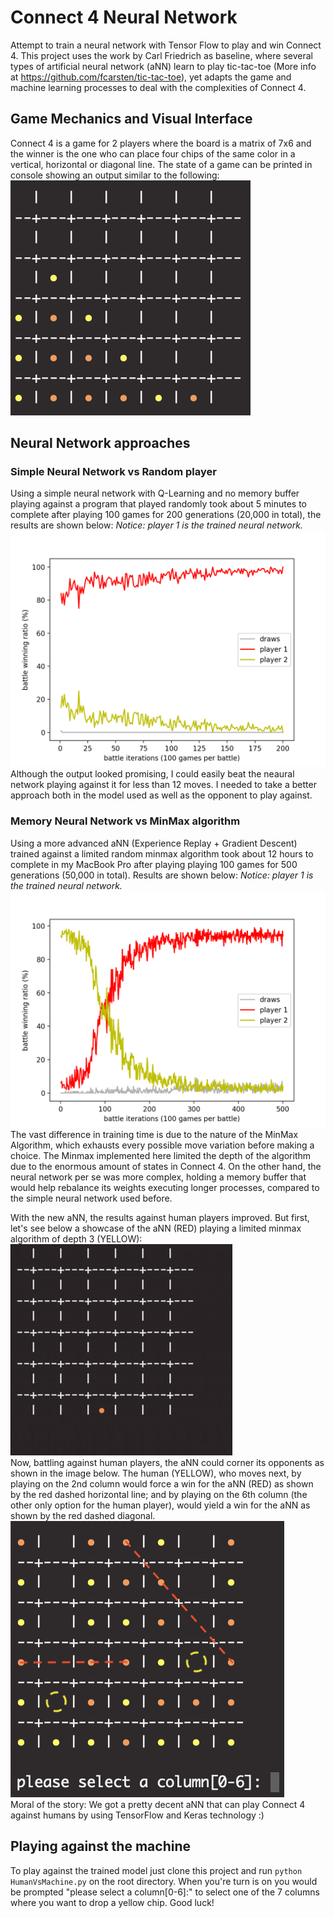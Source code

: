 # Connect 4 Neural Network

Attempt to train a neural network with Tensor Flow to play and win Connect 4.
This project uses the work by Carl Friedrich as baseline, where several types of artificial neural network (aNN) learn to play tic-tac-toe (More info at https://github.com/fcarsten/tic-tac-toe), yet adapts the game and machine learning processes to deal with the complexities of Connect 4.

## Game Mechanics and Visual Interface
Connect 4 is a game for 2 players where the board is a matrix of 7x6 and the winner is the one who can place four chips of the same color in a vertical, horizontal or diagonal line.
The state of a game can be printed in console showing an output similar to the following:
<br/>
![c4_terminal](assets/c4_terminal.png)

## Neural Network approaches

### Simple Neural Network vs Random player
Using a simple neural network with Q-Learning and no memory buffer playing against a program that played randomly took about 5 minutes to complete after playing 100 games for 200 generations (20,000 in total), the results are shown below:
*Notice: player 1 is the trained neural network.*
<br/>
![trained_c4nn_against_randomplayer](assets/trained_c4nn.png)
<br/>
Although the output looked promising, I could easily beat the neaural network playing against it for less than 12 moves.
I needed to take a better approach both in the model used as well as the opponent to play against.

### Memory Neural Network vs MinMax algorithm
Using a more advanced aNN (Experience Replay + Gradient Descent) trained against a limited random minmax algorithm took about 12 hours to complete in my MacBook Pro after playing playing 100 games for 500 generations (50,000 in total). Results are shown below:
*Notice: player 1 is the trained neural network.*
<br/>
![trained_c4nn_against_minmaxplayer](assets/trained_c4nn_v_minmax.png)
<br/>
The vast difference in training time is due to the nature of the MinMax Algorithm, which exhausts every possible move variation before making a choice. The Minmax implemented here limited the depth of the algorithm due to the enormous amount of states in Connect 4.
On the other hand, the neural network per se was more complex, holding a memory buffer that would help rebalance its weights executing longer processes, compared to the simple neural network used before.

With the new aNN, the results against human players improved. But first, let's see below a showcase of the aNN (RED) playing a limited minmax algorithm of depth 3 (YELLOW):
<br/>
![nn_vs_minmax_showcase](assets/NN_vs_RandomMinMax.gif)
<br/>
Now, battling against human players, the aNN could corner its opponents as shown in the image below. The human (YELLOW), who moves next, by playing on the 2nd column would force a win for the aNN (RED) as shown by the red dashed horizontal line; and by playing on the 6th column (the other only option for the human player), would yield a win for the aNN as shown by the red dashed diagonal.
<br/>
![nn_vs_human](assets/NN_vs_Human.png)
<br/>
Moral of the story: We got a pretty decent aNN that can play Connect 4 against humans by using TensorFlow and Keras technology :)

## Playing against the machine
To play against the trained model just clone this project and run
`python HumanVsMachine.py`
on the root directory.
When you're turn is on you would be prompted "please select a column[0-6]:" to select one of the 7 columns where you want to drop a yellow chip. Good luck!
